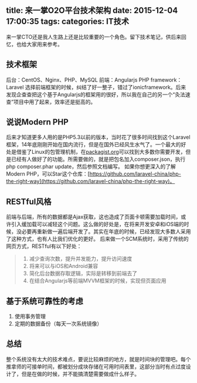 title: 来一掌O2O平台技术架构
date: 2015-12-04 17:00:35
tags:
categories: IT技术
---

来一掌CTO还是我人生路上还是比较重要的一个角色。留下技术笔记，供后来回忆，也给大家用来参考。

## 技术框架

后台：CentOS、Nginx、PHP、MySQL
前端：Angularjs
PHP framework：Laravel
选择前端框架的时候，纠结了好一整子，错过了ionicframework。后来发现企查查把这个基于Angularjs的框架用的很好，所以我在自己的另一个“灸法速查”项目中用了起来，效率还是挺高的。

## 说说Modern PHP
后来才知道更多人用的是PHP5.3以前的版本，当时花了很多时间找到这个Laravel框架，14年底刚刚开始在国内流行，但是在国外已经风生水气了。一个最大的好处是借鉴了Linux的包管理机制，在[packagist.org](http://packagist.org)可以找到大多数你需要开发，但是已经有人做好了的功能。所需要做的，就是把包名加入composer.json，执行php composer.phar update，然后参照文档编写。
如果你想更深入的了解Modern PHP，可以Star这个仓库：[https://github.com/laravel-china/php-the-right-way](https://github.com/laravel-china/php-the-right-way)。

## RESTful风格
前端与后端，所有的数据都是Ajax获取，这也造成了页面卡顿需要加载时间，或许引入缓加载可以减轻这个问题。这么做的好处是，在将来开发安卓和iOS端的时候，没必要再重新做一遍后端开发了。其实在年底的时候，已经发现大多数人采用了这种方式，也有人比我们优化的更好。
后来做一个SCM系统时，采用了传统的网页方式，RESTful有以下好处：
> 1. 减少查询次数，提升并发能力，提升访问速度
> 2. 将来可以与iOS和Android兼容
> 1. 简化后台数据存取逻辑，实际是转移到前端去了
> 1. 在结合Angularjs等前端MVVM框架的时候，实现但页面应用

## 基于系统可靠性的考虑
1. 使用事务管理
2. 定期的数据备份（每天一次系统镜像）

## 总结
整个系统没有太大的技术难点，要说比较麻烦的地方，就是时间块的管理吧。每个推拿师的可接单时间，都被划分成块存储在可用时间表里，这部分当时有点过度设计了，但是在做的时候，并不能搞清楚需要做成什么样子。
